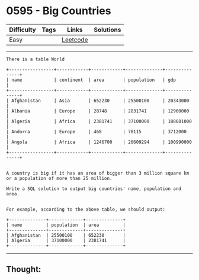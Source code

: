 # 0595 - Big Countries

Difficulty  | Tags | Links | Solutions
----------- | ---- | ----- | -----
Easy |  | [Leetcode](https://leetcode.com/problems/big-countries/description/) |


-----------

```
There is a table World 

+-----------------+------------+------------+--------------+---------------+
| name            | continent  | area       | population   | gdp           |
+-----------------+------------+------------+--------------+---------------+
| Afghanistan     | Asia       | 652230     | 25500100     | 20343000      |
| Albania         | Europe     | 28748      | 2831741      | 12960000      |
| Algeria         | Africa     | 2381741    | 37100000     | 188681000     |
| Andorra         | Europe     | 468        | 78115        | 3712000       |
| Angola          | Africa     | 1246700    | 20609294     | 100990000     |
+-----------------+------------+------------+--------------+---------------+


A country is big if it has an area of bigger than 3 million square km or a population of more than 25 million.

Write a SQL solution to output big countries' name, population and area.


For example, according to the above table, we should output:

+--------------+-------------+--------------+
| name         | population  | area         |
+--------------+-------------+--------------+
| Afghanistan  | 25500100    | 652230       |
| Algeria      | 37100000    | 2381741      |
+--------------+-------------+--------------+
```

-----------

## Thought:
